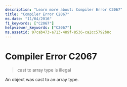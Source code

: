 ```yaml
---
description: "Learn more about: Compiler Error C2067"
title: "Compiler Error C2067"
ms.date: "11/04/2016"
f1_keywords: ["C2067"]
helpviewer_keywords: ["C2067"]
ms.assetid: 97cab473-a713-489f-8536-ca2cc5792b8c
---
```

# Compiler Error C2067

> cast to array type is illegal

An object was cast to an array type.
